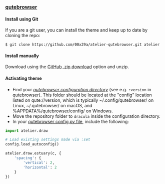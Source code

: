 ### [qutebrowser](https://www.qutebrowser.org/)

#### Install using Git

If you are a git user, you can install the theme and keep up to date by cloning the repo:

    $ git clone https://github.com/00x29a/atelier-qutebrowser.git atelier

#### Install manually

Download using the [GitHub .zip download](https://github.com/00x29a/atelier-qutebrowser.git) option and unzip.

#### Activating theme

- Find your *[qutebrowser configuration directory](https://www.qutebrowser.org/doc/help/configuring.html#configpy)* (see e.g. `:version` in qutebrowser). This folder should be located at the "config" location listed on qute://version, which is typically ~/.config/qutebrowser/ on Linux, ~/.qutebrowser/ on macOS, and %APPDATA%/qutebrowser/config/ on Windows.
- Move the repository folder to `dracula` inside the configuration directory.
- In your [qutebrowser config.py file](https://www.qutebrowser.org/doc/help/configuring.html#configpy), include the following:

```python
import atelier.draw

# Load existing settings made via :set
config.load_autoconfig()

atelier.draw.estuary(c, {
    'spacing': {
        'vertical': 2,
        'horizontal': 2
    }
})
```
